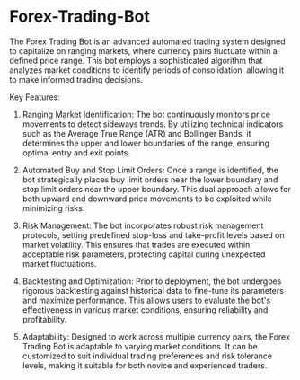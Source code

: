 # Forex-Trading-Bot
The Forex Trading Bot is an advanced automated trading system designed to capitalize on ranging markets, where currency pairs fluctuate within a defined price range. This bot employs a sophisticated algorithm that analyzes market conditions to identify periods of consolidation, allowing it to make informed trading decisions.

Key Features:

1. Ranging Market Identification: The bot continuously monitors price movements to detect sideways trends. By utilizing technical indicators such as the Average True Range (ATR) and Bollinger Bands, it determines the upper and lower boundaries of the range, ensuring optimal entry and exit points.

2. Automated Buy and Stop Limit Orders: Once a range is identified, the bot strategically places buy limit orders near the lower boundary and stop limit orders near the upper boundary. This dual approach allows for both upward and downward price movements to be exploited while minimizing risks.

3. Risk Management: The bot incorporates robust risk management protocols, setting predefined stop-loss and take-profit levels based on market volatility. This ensures that trades are executed within acceptable risk parameters, protecting capital during unexpected market fluctuations.

4. Backtesting and Optimization: Prior to deployment, the bot undergoes rigorous backtesting against historical data to fine-tune its parameters and maximize performance. This allows users to evaluate the bot's effectiveness in various market conditions, ensuring reliability and profitability.

5. Adaptability: Designed to work across multiple currency pairs, the Forex Trading Bot is adaptable to varying market conditions. It can be customized to suit individual trading preferences and risk tolerance levels, making it suitable for both novice and experienced traders.
